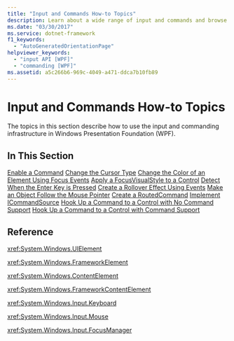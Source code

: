 ```yaml
---
title: "Input and Commands How-to Topics"
description: Learn about a wide range of input and commands and browse through a selection of how-to topics that relate to them.
ms.date: "03/30/2017"
ms.service: dotnet-framework
f1_keywords: 
  - "AutoGeneratedOrientationPage"
helpviewer_keywords: 
  - "input API [WPF]"
  - "commanding [WPF]"
ms.assetid: a5c266b6-969c-4049-a471-ddca7b10fb89
---
```

# Input and Commands How-to Topics

The topics in this section describe how to use the input and commanding infrastructure in Windows Presentation Foundation (WPF).

## In This Section

[Enable a Command](how-to-enable-a-command.md)
[Change the Cursor Type](how-to-change-the-cursor-type.md)
[Change the Color of an Element Using Focus Events](how-to-change-the-color-of-an-element-using-focus-events.md)
[Apply a FocusVisualStyle to a Control](how-to-apply-a-focusvisualstyle-to-a-control.md)
[Detect When the Enter Key is Pressed](how-to-detect-when-the-enter-key-pressed.md)
[Create a Rollover Effect Using Events](how-to-create-a-rollover-effect-using-events.md)
[Make an Object Follow the Mouse Pointer](how-to-make-an-object-follow-the-mouse-pointer.md)
[Create a RoutedCommand](how-to-create-a-routedcommand.md)
[Implement ICommandSource](how-to-implement-icommandsource.md)
[Hook Up a Command to a Control with No Command Support](how-to-hook-up-a-command-to-a-control-with-no-command-support.md)
[Hook Up a Command to a Control with Command Support](how-to-hook-up-a-command-to-a-control-with-command-support.md)

## Reference

<xref:System.Windows.UIElement>

<xref:System.Windows.FrameworkElement>

<xref:System.Windows.ContentElement>

<xref:System.Windows.FrameworkContentElement>

<xref:System.Windows.Input.Keyboard>

<xref:System.Windows.Input.Mouse>

<xref:System.Windows.Input.FocusManager>
